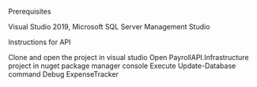 
Prerequisites

Visual Studio 2019, Microsoft SQL Server Management Studio

Instructions for API

Clone and open the project in visual studio
Open PayrollAPI.Infrastructure project in nuget package manager console
Execute Update-Database command
Debug ExpenseTracker
